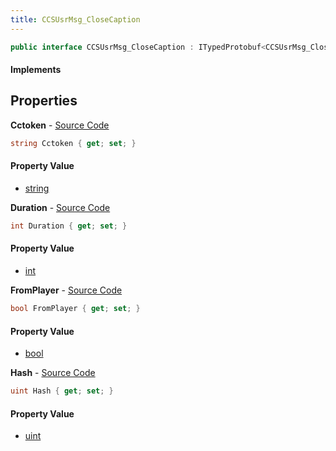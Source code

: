 ```yaml
---
title: CCSUsrMsg_CloseCaption
---
```


```csharp
public interface CCSUsrMsg_CloseCaption : ITypedProtobuf<CCSUsrMsg_CloseCaption>, INativeHandle, INetMessage<CCSUsrMsg_CloseCaption>, IDisposable
```

#### Implements

## Properties

**Cctoken** - [Source Code](https://github.com/swiftly-solution/swiftlys2/blob/main/managed/src/SwiftlyS2.Generated/Protobufs/Interfaces/CCSUsrMsg_CloseCaption.cs#L27)

```csharp
string Cctoken { get; set; }
```

#### Property Value

- [string](https://learn.microsoft.com/dotnet/api/system.string)

**Duration** - [Source Code](https://github.com/swiftly-solution/swiftlys2/blob/main/managed/src/SwiftlyS2.Generated/Protobufs/Interfaces/CCSUsrMsg_CloseCaption.cs#L21)

```csharp
int Duration { get; set; }
```

#### Property Value

- [int](https://learn.microsoft.com/dotnet/api/system.int32)

**FromPlayer** - [Source Code](https://github.com/swiftly-solution/swiftlys2/blob/main/managed/src/SwiftlyS2.Generated/Protobufs/Interfaces/CCSUsrMsg_CloseCaption.cs#L24)

```csharp
bool FromPlayer { get; set; }
```

#### Property Value

- [bool](https://learn.microsoft.com/dotnet/api/system.boolean)

**Hash** - [Source Code](https://github.com/swiftly-solution/swiftlys2/blob/main/managed/src/SwiftlyS2.Generated/Protobufs/Interfaces/CCSUsrMsg_CloseCaption.cs#L18)

```csharp
uint Hash { get; set; }
```

#### Property Value

- [uint](https://learn.microsoft.com/dotnet/api/system.uint32)

